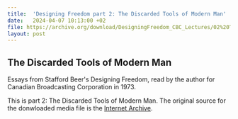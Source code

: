 ```yaml
---
title:  'Designing Freedom part 2: The Discarded Tools of Modern Man'
date:   2024-04-07 10:13:00 +02
file: https://archive.org/download/DesigningFreedom_CBC_Lectures/02%20The%20Disregarded%20Tools%20of%20Modern%20Man.mp3
layout: post
---
```


## The Discarded Tools of Modern Man

Essays from Stafford Beer's Designing Freedom, read by the author for Canadian Broadcasting Corporation in 1973.

This is part 2: The Discarded Tools of Modern Man. The original source for the donwloaded media file is the [Internet Archive](https://archive.org/details/DesigningFreedom_CBC_Lectures).
